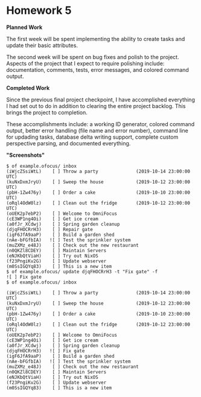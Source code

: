 Homework 5
==========

**Planned Work**

The first week will be spent implementing the ability to create tasks and update
their basic attributes.

The second week will be spent on bug fixes and polish to the project. Aspects of the
project that I expect to require polishing include: documentation, comments,
tests, error messages, and colored command output.

**Completed Work**

Since the previous final project checkpoint, I have accomplished everything I
had set out to do in addition to clearing the entire project backlog. This brings
the project to completion.

These accomplishments include: a working ID generator, colored command output,
better error handling (file name and error number), command line for updading
tasks, database delta writing support, complete custom perspective parsing, and
documented everything.

**"Screenshots"**

```
$ of example.ofocus/ inbox
(iWjcZSsiWtL)	 [ ] Throw a party				(2019-10-14 23:00:00 UTC)
(kuNxDxmJryU)	 [ ] Sweep the house			(2019-10-12 23:00:00 UTC)
(pbH-1Zw476y)	 [ ] Order a cake				(2019-10-10 23:00:00 UTC)
(oRql4OdW0lz)	 [ ] Clean out the fridge		(2019-10-12 23:00:00 UTC)
(oUEK2p7ebP2)	 [ ] Welcome to OmniFocus		
(cE3WP1ng4Oi)	 [ ] Get ice cream				
(a0fJr_XCdwj)	 [ ] Spring garden cleanup		
(djqFHOCRrH3)	 [ ] Repair gate				
(igF6JfA9aaP)	 [ ] Build a garden shed		
(nAe-bFGfbIA)	![ ] Test the sprinkler system	
(muZXMz_e48J)	 [ ] Check out the new restaurant	
(n0QKZl8CDEY)	 [ ] Maintain Servers			
(eNJKbQtViaH)	 [ ] Try out NixOS			
(f23PngiKv2G)	 [ ] Update webserver			
(m0SsIGQYq83)	 [ ] This is a new item		
$ of example.ofocus/ update djqFHOCRrH3 -t "Fix gate" -f
![ ] Fix gate
$ of example.ofocus/ inbox

(iWjcZSsiWtL)	 [ ] Throw a party				(2019-10-14 23:00:00 UTC)
(kuNxDxmJryU)	 [ ] Sweep the house			(2019-10-12 23:00:00 UTC)
(pbH-1Zw476y)	 [ ] Order a cake				(2019-10-10 23:00:00 UTC)
(oRql4OdW0lz)	 [ ] Clean out the fridge		(2019-10-12 23:00:00 UTC)
(oUEK2p7ebP2)	 [ ] Welcome to OmniFocus		
(cE3WP1ng4Oi)	 [ ] Get ice cream			
(a0fJr_XCdwj)	 [ ] Spring garden cleanup		
(djqFHOCRrH3)	![ ] Fix gate				
(igF6JfA9aaP)	 [ ] Build a garden shed		
(nAe-bFGfbIA)	![ ] Test the sprinkler system	
(muZXMz_e48J)	 [ ] Check out the new restaurant	
(n0QKZl8CDEY)	 [ ] Maintain Servers			
(eNJKbQtViaH)	 [ ] Try out NixOS			
(f23PngiKv2G)	 [ ] Update webserver			
(m0SsIGQYq83)	 [ ] This is a new item		
```
